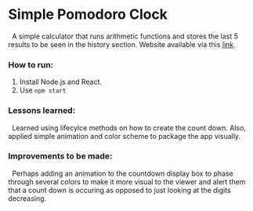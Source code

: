 # Simple Pomodoro Clock
&nbsp;
A simple calculator that runs arithmetic functions and stores the last 5 results to be seen in the history section. Website available via this [link].
&nbsp;
### How to run:
1. Install Node.js and React.
1. Use `npm start`
&nbsp;

### Lessons learned:
&nbsp;
Learned using lifecylce methods on how to create the count down. Also, applied simple animation and color scheme to package the app visually.
&nbsp;
### Improvements to be made:
&nbsp;
Perhaps adding an animation to the countdown display box to phase through several colors to make it more visual to the viewer and alert them that a count down is occuring as opposed to just looking at the digits decreasing.
&nbsp;
&nbsp;

[link]:  https://bryanwzc.github.io/simple-pomodoro-clock/